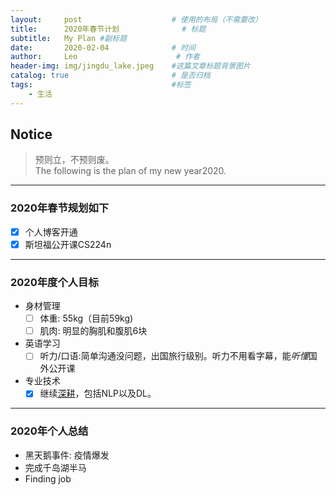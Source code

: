 ```yaml
---
layout:     post                    # 使用的布局（不需要改）
title:      2020年春节计划              # 标题 
subtitle:   My Plan #副标题
date:       2020-02-04              # 时间
author:     Leo                      # 作者
header-img: img/jingdu_lake.jpeg    #这篇文章标题背景图片
catalog: true                       # 是否归档
tags:                               #标签
    - 生活
---
```


## Notice
> 预则立，不预则废。  
> The following is the plan of my new year2020.

***

### 2020年春节规划如下
- [x]  个人博客开通
- [x]  斯坦福公开课CS224n

***

### 2020年度个人目标
- 身材管理
    - [ ]  体重: 55kg（目前59kg)
    - [ ]  肌肉: 明显的胸肌和腹肌6块
- 英语学习
    - [ ]  听力/口语:简单沟通没问题，出国旅行级别。听力不用看字幕，能*听懂*国外公开课

- 专业技术
    - [x]  继续[深耕](https://github.com/zhayefei/deeplearning_summary)，包括NLP以及DL。
    
***

### 2020年个人总结
- 黑天鹅事件: 疫情爆发
- 完成千岛湖半马
- Finding job
